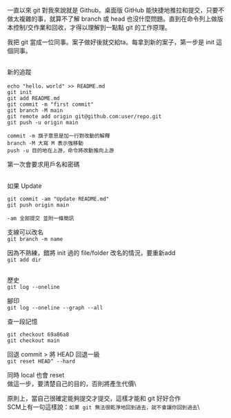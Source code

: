 一直以來 git 對我來說就是 Github。桌面版 GitHub 能快捷地推拉和提交，只要不做太複雜的事，就算不了解 branch 或 head 也沒什麼問題。直到在命令列上做版本控制/交作業和回收，才得以理解到一點點 git 的工作原理。

我把 git 當成一位同事。案子做好後就交給ta。每拿到新的案子，第一步是 init 這個同事。

##

新的追蹤
```
echo "hello，world" >> README.md
git init
git add README.md
git commit -m "first commit"
git branch -M main
git remote add origin git@github.com:user/repo.git
git push -u origin main

commit -m 旗子意思是加一行對改動的解釋
branch -M 大寫 M 表示強移動
push -u 目的地在上游，命令將改動推向上游
```
第一次會要求用戶名和密碼

##

如果 Update
```
git commit -am "Update README.md"
git push origin main

-am 全部提交 並附一條簡訊
```

支線可以改名\
`git branch -m name`

因為不熟練，錯將 init 過的 file/folder 改名的情況，要重新add\
`git add dir`

##

歷史\
`git log --oneline`

腳印\
`git log --oneline --graph --all`

查一段記憶
```
git checkout 69a86a8
git checkout main
```

回退 commit > 將 HEAD 回退一級\
`git reset HEAD^ --hard`

同時 local 也會 reset\
做這一步，要清楚自己的目的，否則將產生代價\

原則上，當自己很確定能夠提交才提交，這樣才能和 git 好好合作\
SCM上有一句這樣說：`如果 git 無法很乾淨地回到過去，就不會讓你回到過去`\
